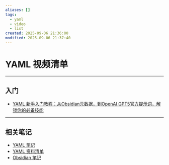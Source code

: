 ```yaml
---
aliases: []
tags:
  - yaml
  - video
  - list
created: 2025-09-06 21:36:00
modified: 2025-09-06 21:37:40
---
```


# YAML 视频清单

---

## 入门

* [YAML 新手入门教程：从Obsidian元数据，到OpenAI GPT5官方提示词，解锁你的必备技能](https://www.bilibili.com/video/BV1Vbe8zyEYc)

---

## 相关笔记

* [YAML 笔记](YAML_Note.md)
* [YAML 资料清单](YAML_Material.md)
* [Obsidian 笔记](../NoteSoft/Obsidian/Obsidian_Note.md)

